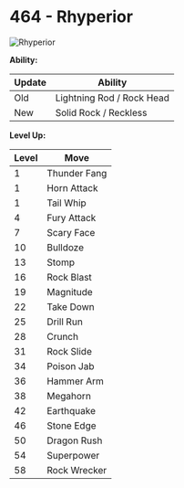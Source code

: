 # 464 - Rhyperior
![][464]

**Ability:**

Update | Ability
---    | ---
Old    | Lightning Rod / Rock Head
New    | Solid Rock / Reckless

**Level Up:**

Level | Move
---   | ---
  1   | Thunder Fang
  1   | Horn Attack
  1   | Tail Whip
  4   | Fury Attack
  7   | Scary Face
 10   | Bulldoze
 13   | Stomp
 16   | Rock Blast
 19   | Magnitude
 22   | Take Down
 25   | Drill Run
 28   | Crunch
 31   | Rock Slide
 34   | Poison Jab
 36   | Hammer Arm
 38   | Megahorn
 42   | Earthquake
 46   | Stone Edge
 50   | Dragon Rush
 54   | Superpower
 58   | Rock Wrecker



[464]: https://raw.githubusercontent.com/PokeAPI/sprites/master/sprites/pokemon/464.png "Rhyperior"
